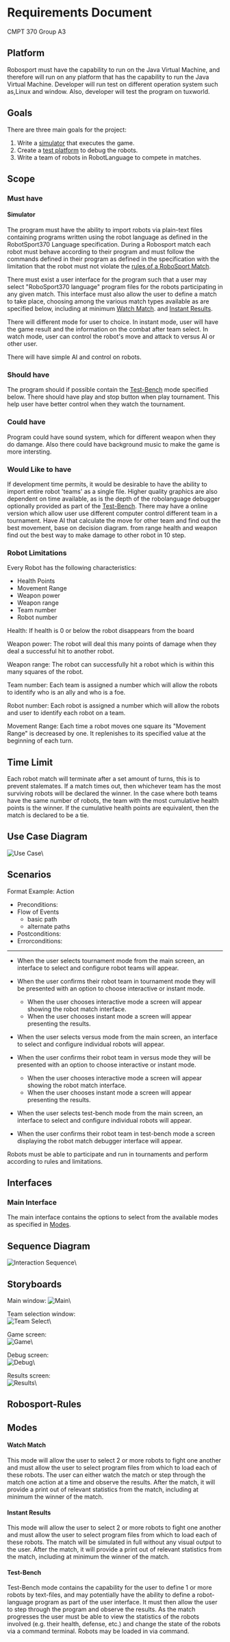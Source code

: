 # Requirements Document
CMPT 370
Group A3

## Platform
Robosport must have the capability to run on the Java Virtual Machine, and therefore will run 
on any platform that has the capability to run the Java Virtual Machine. Developer will run test on different operation system such as,Linux and window. Also, developer will test the program  on tuxworld.

## Goals  
There are three main goals for the project:  

1. Write a [simulator](#simulator) that executes the game.   
2. Create a [test platform](#test-bench) to debug the robots.  
3. Write a team of robots in RobotLanguage to compete in matches.  

## Scope
### Must have
#### Simulator
The program must have the ability to import robots via plain-text files containing programs written using the robot language as defined in the RobotSport370 Language specification. During a Robosport match each robot must behave according to their program and must follow the commands defined in their program as defined in the specification with the limitation that the robot must not violate the [rules of a RoboSport Match](#robosport-rules).

There must exist a user interface for the program such that a user may select "RoboSport370 language" program files for
the robots participating in any given match. This interface must also allow the user to define a match to take place,
choosing among the various match types available as are specified below, including at minimum [Watch Match](#watch-match).
and [Instant Results](#instant-results).

There will different mode for user to choice.
In instant mode, user will have the game result and the information on the combat after team select. 
In watch mode, user can control the robot's move and attack to versus AI or other user. 

There will have simple AI and control on robots.

### Should have
The program should if possible contain the [Test-Bench](#test-bench) mode specified below.
There should have play and stop button when play tournament. This help user have better control when they watch the tournament.

### Could have
Program could have sound system, which for different weapon when they do damange. Also there could have background music to make the game is more intersting.

### Would Like to have
If development time permits, it would be desirable to have the ability to import entire robot 'teams' as a single file.
Higher quality graphics are also dependent on time available, as is the depth of the robolanguage debugger optionally 
provided as part of the [Test-Bench](#test-bench).
There may have a online version which allow user use different computer control different team in a tournament.
Have AI that calculate the move for other team and find out the best movement, base on decision diagram. from range health and weapon find out the best way to make damage to other robot in 10 step.

### Robot Limitations
Every Robot has the following characteristics:
- Health Points
- Movement Range
- Weapon power
- Weapon range
- Team number
- Robot number

Health: If health is 0 or below the robot disappears from the board

Weapon power: The robot will deal this many points of damage when they deal a successful hit to another 
robot.

Weapon range: The robot can successfully hit a robot which is within this many squares of the robot.

Team number: Each team is assigned a number which will allow the robots to identify who is an ally and who is a foe.

Robot number: Each robot is assigned a number which will allow the robots and user to identify each robot on a team.

Movement Range: Each time a robot moves one square its "Movement Range" is decreased by one. It replenishes to its 
specified value at the beginning of each turn.

## Time Limit

Each robot match will terminate after a set amount of turns, this is to prevent stalemates. If a match times out, then whichever team has the most surviving robots will be declared the winner. In the case where both teams have the same number of robots, the team with the most cumulative health points is the winner. If the cumulative health points are equivalent, then the match is declared to be a tie.


## Use Case Diagram

![Use Case](images/use_case.png)\  

## Scenarios
Format Example:
Action
- Preconditions:
- Flow of Events
    - basic path
    - alternate paths
- Postconditions:
- Errorconditions:
---

- When the user selects tournament mode from the main screen, an interface to select and configure robot teams will appear.
- When the user confirms their robot team in tournament mode they will be presented with an option to choose interactive 
  or instant mode.
    - When the user chooses interactive mode a screen will appear showing the robot match interface.
    - When the user chooses instant mode a screen will appear presenting the results.

- When the user selects versus mode from the main screen, an interface to select and configure individual robots will appear.
- When the user confirms their robot team in versus mode they will be presented with an option to choose interactive 
  or instant mode.
    - When the user chooses interactive mode a screen will appear showing the robot match interface.
    - When the user chooses instant mode a screen will appear presenting the results.

- When the user selects test-bench mode from the main screen, an interface to select and configure individual robots will appear.
- When the user confirms their robot team in test-bench mode a screen displaying the robot match debugger interface will appear.

Robots must be able to participate and run in tournaments and perform according to rules and limitations. 

## Interfaces
### Main Interface
The main interface contains the options to select from the available modes as specified in [Modes](#modes).

## Sequence Diagram
![Interaction Sequence](images/interaction-sequence.png)\  

## Storyboards
Main window: 
![Main](images/Main.jpg)\  

Team selection window:  
![Team Select](images/Teamselect.jpg)\  

Game screen:  
![Game](images/Game.jpg)\  

Debug screen:  
![Debug](images/Debug.jpg)\  

Results screen:  
![Results](images/Results.jpg)\  

## Robosport-Rules

## Modes
#### Watch Match
This mode will allow the user to select 2 or more robots to fight one another and must allow the user to select
program files from which to load each of these robots. The user can either watch the match or step through the 
match one action at a time and observe the results. After the match, it will provide a print out of relevant statistics from the match, including at minimum the winner of the match.

#### Instant Results
This mode will allow the user to select 2 or more robots to fight one another and must allow the user to select
program files from which to load each of these robots. The match will be simulated in full without any visual output to the user. After the match, it will provide a print out of relevant statistics from the match, including at minimum the winner of the match.

#### Test-Bench
Test-Bench mode contains the capability for the user to define 1 or more robots by text-files, and may potentially have 
the ability to define a robot-language program as part of the user interface. It must then allow the user to step through 
the program and observe the results. As the match progresses the user must be able to view the statistics of the robots 
involved (e.g. their health, defense, etc.) and change the state of the robots
via a command terminal. Robots may be loaded in via command.
